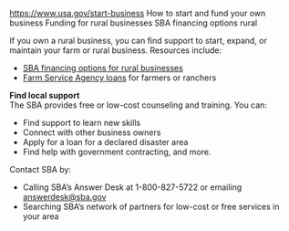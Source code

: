 

https://www.usa.gov/start-business
How to start and fund your own business
Funding for rural businesses
SBA financing options rural

If you own a rural business, you can find support to start, expand, or maintain your farm or rural business. Resources include:  

* [SBA financing options for rural businesses](https://www.sba.gov/business-guide/grow-your-business/rural-businesses)  
* [Farm Service Agency loans](https://www.fsa.usda.gov/programs-and-services/farm-loan-programs/index) for farmers or ranchers  

**Find local support**  
The SBA provides free or low-cost counseling and training. You can:  

* Find support to learn new skills  
* Connect with other business owners  
* Apply for a loan for a declared disaster area  
* Find help with government contracting, and more.  

Contact SBA by:  

* Calling SBA’s Answer Desk at 1-800-827-5722 or emailing [answerdesk@sba.gov](mailto:answerdesk@sba.gov)  
* Searching SBA’s network of partners for low-cost or free services in your area
